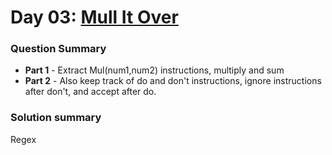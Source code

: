 # Day 03: [Mull It Over](https://adventofcode.com/2024/day/3)

### Question Summary
- **Part 1** - Extract Mul(num1,num2) instructions, multiply and sum
- **Part 2** - Also keep track of do and don't instructions, ignore instructions after don't, and accept after do. 

### Solution summary 

Regex
